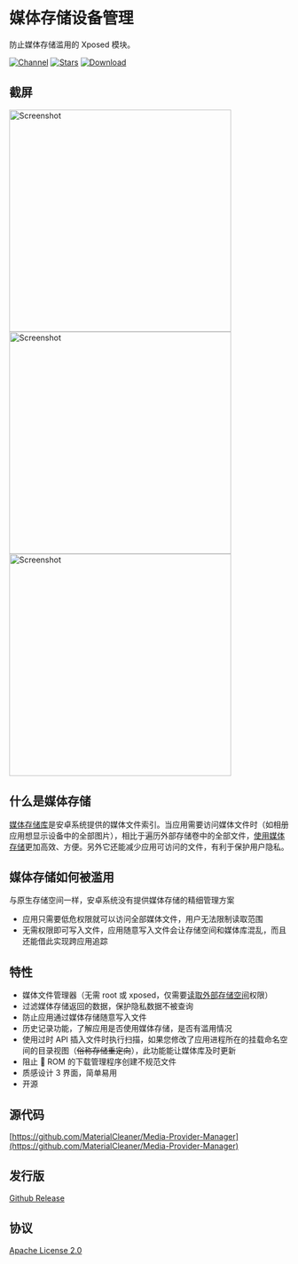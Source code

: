 # 媒体存储设备管理

防止媒体存储滥用的 Xposed 模块。

[![Channel](https://img.shields.io/badge/Follow-Telegram-blue.svg?logo=telegram)](https://t.me/MediaProviderManager)
[![Stars](https://img.shields.io/github/stars/MaterialCleaner/Media-Provider-Manager?label=Stars)](https://github.com/MaterialCleaner/Media-Provider-Manager)
[![Download](https://img.shields.io/github/v/release/MaterialCleaner/Media-Provider-Manager?label=Download)](https://github.com/MaterialCleaner/Media-Provider-Manager/releases/latest)

## 截屏

<p><img src="https://raw.githubusercontent.com/MaterialCleaner/Media-Provider-Manager/main/screenshots/about.jpg" height="400" alt="Screenshot"/>
<img src="https://raw.githubusercontent.com/MaterialCleaner/Media-Provider-Manager/main/screenshots/record.jpg" height="400" alt="Screenshot"/>
<img src="https://raw.githubusercontent.com/MaterialCleaner/Media-Provider-Manager/main/screenshots/template.jpg" height="400" alt="Screenshot"/></p>

## 什么是媒体存储

[媒体存储库][1]是安卓系统提供的媒体文件索引。当应用需要访问媒体文件时（如相册应用想显示设备中的全部图片），相比于遍历外部存储卷中的全部文件，[使用媒体存储][2]更加高效、方便。另外它还能减少应用可访问的文件，有利于保护用户隐私。

## 媒体存储如何被滥用

与原生存储空间一样，安卓系统没有提供媒体存储的精细管理方案
- 应用只需要低危权限就可以访问全部媒体文件，用户无法限制读取范围
- 无需权限即可写入文件，应用随意写入文件会让存储空间和媒体库混乱，而且还能借此实现跨应用追踪

## 特性

- 媒体文件管理器（无需 root 或 xposed，仅需要[读取外部存储空间][3]权限）
- 过滤媒体存储返回的数据，保护隐私数据不被查询
- 防止应用通过媒体存储随意写入文件
- 历史记录功能，了解应用是否使用媒体存储，是否有滥用情况
- 使用过时 API 插入文件时执行扫描，如果您修改了应用进程所在的挂载命名空间的目录视图（~~俗称存储重定向~~），此功能能让媒体库及时更新
- 阻止 💩 ROM 的下载管理程序创建不规范文件
- 质感设计 3 界面，简单易用
- 开源

## 源代码

[https://github.com/MaterialCleaner/Media-Provider-Manager](https://github.com/MaterialCleaner/Media-Provider-Manager)

## 发行版

[Github Release](https://github.com/MaterialCleaner/Media-Provider-Manager/releases/latest)

## 协议

[Apache License 2.0](http://www.apache.org/licenses/LICENSE-2.0.html)

[1]: https://developer.android.com/reference/android/provider/MediaStore
[2]: https://developer.android.com/training/data-storage/use-cases?hl=zh-cn#handle-media-files
[3]: https://developer.android.com/reference/android/Manifest.permission.html#READ_EXTERNAL_STORAGE
